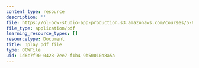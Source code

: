 ```yaml
---
content_type: resource
description: ''
file: https://ol-ocw-studio-app-production.s3.amazonaws.com/courses/5-61-physical-chemistry-fall-2017/1d6c7f9004287ee7f1b49b50010a8a5a_BOryXuUMjI0.pdf
file_type: application/pdf
learning_resource_types: []
resourcetype: Document
title: 3play pdf file
type: OCWFile
uid: 1d6c7f90-0428-7ee7-f1b4-9b50010a8a5a
---
```

